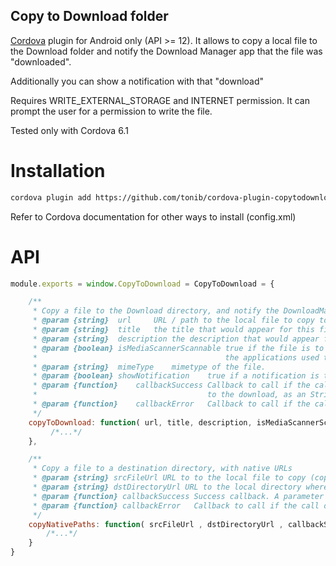 ## Copy to Download folder

[Cordova](https://cordova.apache.org/) plugin for Android only (API >= 12). It allows to copy a local file to the Download folder and notify the
Download Manager app that the file was "downloaded".

Additionally you can show a notification with that "download"

Requires WRITE_EXTERNAL_STORAGE and INTERNET permission. It can prompt the user for a permission to write the file.

Tested only with Cordova 6.1

# Installation

```bash
cordova plugin add https://github.com/tonib/cordova-plugin-copytodownload.git [--save]
```

Refer to Cordova documentation for other ways to install (config.xml)

# API

```javascript
module.exports = window.CopyToDownload = CopyToDownload = {

    /**
     * Copy a file to the Download directory, and notify the DownloadManager of that file.
     * @param {string}  url     URL / path to the local file to copy to the Download directory.
     * @param {string}  title   the title that would appear for this file in Downloads App.
     * @param {string}  description the description that would appear for this file in Downloads App.
     * @param {boolean} isMediaScannerScannable true if the file is to be scanned by MediaScanner. Files scanned by MediaScanner appear in 
     *                                          the applications used to view media (for example, Gallery app).
     * @param {string}  mimeType    mimetype of the file.
     * @param {boolean} showNotification    true if a notification is to be sent, false otherwise
     * @param {function}    callbackSuccess Callback to call if the call was OK. A parameter will be passed with the id given by the Download Manager 
     *                                      to the download, as an String
     * @param {function}    callbackError   Callback to call if the call did fail. A parameter with the error will be passed
     */
    copyToDownload: function( url, title, description, isMediaScannerScannable, mimeType, showNotification , callbackSuccess, callbackError ) {
         /*...*/
    },

    /**
     * Copy a file to a destination directory, with native URLs
     * @param {string} srcFileUrl URL to to the local file to copy (copy source)
     * @param {string} dstDirectoryUrl URL to the local directory where to copy (copy destination)
     * @param {function} callbackSuccess Success callback. A parameter will be passed with the new copied file URL
     * @param {function} callbackError   Callback to call if the call did fail. A parameter with the error will be passed
     */
    copyNativePaths: function( srcFileUrl , dstDirectoryUrl , callbackSuccess, callbackError ) {
        /*...*/
    }
}
```
